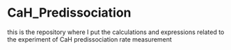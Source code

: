# CaH_Predissociation
this is the repository where I put the calculations and expressions related to the experiment of CaH predissociation rate measurement
